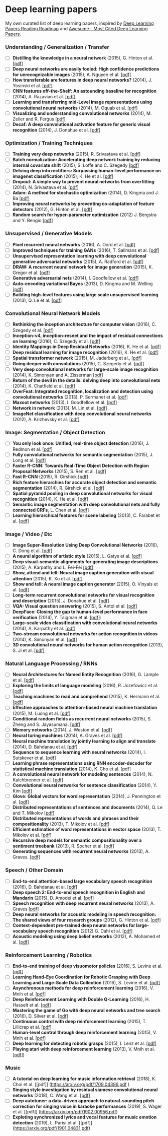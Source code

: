 # Deep learning papers
My own curated list of deep learning papers, inspired by [Deep Learning Papers Reading Roadmap](https://github.com/floodsung/Deep-Learning-Papers-Reading-Roadmap) and [Awesome - Most Cited Deep Learning Papers](https://github.com/terryum/awesome-deep-learning-papers).

### Understanding / Generalization / Transfer
- [ ] **Distilling the knowledge in a neural network** (2015), G. Hinton et al. [[pdf]](http://arxiv.org/pdf/1503.02531)
- [ ] **Deep neural networks are easily fooled: High confidence predictions for unrecognizable images** (2015), A. Nguyen et al. [[pdf]](http://arxiv.org/pdf/1412.1897)
- [ ] **How transferable are features in deep neural networks?** (2014), J. Yosinski et al. [[pdf]](http://papers.nips.cc/paper/5347-how-transferable-are-features-in-deep-neural-networks.pdf)
- [ ] **CNN features off-the-Shelf: An astounding baseline for recognition** (2014), A. Razavian et al. [[pdf]](http://www.cv-foundation.org//openaccess/content_cvpr_workshops_2014/W15/papers/Razavian_CNN_Features_Off-the-Shelf_2014_CVPR_paper.pdf)
- [ ] **Learning and transferring mid-Level image representations using convolutional neural networks** (2014), M. Oquab et al. [[pdf]](http://www.cv-foundation.org/openaccess/content_cvpr_2014/papers/Oquab_Learning_and_Transferring_2014_CVPR_paper.pdf)
- [ ] **Visualizing and understanding convolutional networks** (2014), M. Zeiler and R. Fergus [[pdf]](http://arxiv.org/pdf/1311.2901)
- [ ] **Decaf: A deep convolutional activation feature for generic visual recognition** (2014), J. Donahue et al. [[pdf]](http://arxiv.org/pdf/1310.1531)
  
### Optimization / Training Techniques
- [ ] **Training very deep networks** (2015), R. Srivastava et al. [[pdf]](http://papers.nips.cc/paper/5850-training-very-deep-networks.pdf)
- [ ] **Batch normalization: Accelerating deep network training by reducing internal covariate shift** (2015), S. Loffe and C. Szegedy [[pdf]](http://arxiv.org/pdf/1502.03167)
- [ ] **Delving deep into rectifiers: Surpassing human-level performance on imagenet classification** (2015), K. He et al. [[pdf]](http://www.cv-foundation.org/openaccess/content_iccv_2015/papers/He_Delving_Deep_into_ICCV_2015_paper.pdf)
- [ ] **Dropout: A simple way to prevent neural networks from overfitting** (2014), N. Srivastava et al. [[pdf]](http://jmlr.org/papers/volume15/srivastava14a/srivastava14a.pdf)
- [ ] **Adam: A method for stochastic optimization** (2014), D. Kingma and J. Ba [[pdf]](http://arxiv.org/pdf/1412.6980)
- [ ] **Improving neural networks by preventing co-adaptation of feature detectors** (2012), G. Hinton et al. [[pdf]](http://arxiv.org/pdf/1207.0580.pdf)
- [ ] **Random search for hyper-parameter optimization** (2012) J. Bergstra and Y. Bengio [[pdf]](http://www.jmlr.org/papers/volume13/bergstra12a/bergstra12a)

### Unsupervised / Generative Models
- [ ] **Pixel recurrent neural networks** (2016), A. Oord et al. [[pdf]](http://arxiv.org/pdf/1601.06759v2.pdf)
- [ ] **Improved techniques for training GANs** (2016), T. Salimans et al. [[pdf]](http://papers.nips.cc/paper/6125-improved-techniques-for-training-gans.pdf)
- [ ] **Unsupervised representation learning with deep convolutional generative adversarial networks** (2015), A. Radford et al. [[pdf]](https://arxiv.org/pdf/1511.06434v2)
- [ ] **DRAW: A recurrent neural network for image generation** (2015), K. Gregor et al. [[pdf]](http://arxiv.org/pdf/1502.04623)
- [ ] **Generative adversarial nets** (2014), I. Goodfellow et al. [[pdf]](http://papers.nips.cc/paper/5423-generative-adversarial-nets.pdf)
- [ ] **Auto-encoding variational Bayes** (2013), D. Kingma and M. Welling [[pdf]](http://arxiv.org/pdf/1312.6114)
- [ ] **Building high-level features using large scale unsupervised learning** (2013), Q. Le et al. [[pdf]](http://arxiv.org/pdf/1112.6209)

### Convolutional Neural Network Models
- [ ] **Rethinking the inception architecture for computer vision** (2016), C. Szegedy et al. [[pdf]](http://www.cv-foundation.org/openaccess/content_cvpr_2016/papers/Szegedy_Rethinking_the_Inception_CVPR_2016_paper.pdf)
- [ ] **Inception-v4, inception-resnet and the impact of residual connections on learning** (2016), C. Szegedy et al. [[pdf]](http://arxiv.org/pdf/1602.07261)
- [ ] **Identity Mappings in Deep Residual Networks** (2016), K. He et al. [[pdf]](https://arxiv.org/pdf/1603.05027v2.pdf)
- [ ] **Deep residual learning for image recognition** (2016), K. He et al. [[pdf]](http://arxiv.org/pdf/1512.03385)
- [ ] **Spatial transformer network** (2015), M. Jaderberg et al., [[pdf]](http://papers.nips.cc/paper/5854-spatial-transformer-networks.pdf)
- [ ] **Going deeper with convolutions** (2015), C. Szegedy et al.  [[pdf]](http://www.cv-foundation.org/openaccess/content_cvpr_2015/papers/Szegedy_Going_Deeper_With_2015_CVPR_paper.pdf)
- [ ] **Very deep convolutional networks for large-scale image recognition** (2014), K. Simonyan and A. Zisserman [[pdf]](http://arxiv.org/pdf/1409.1556)
- [ ] **Return of the devil in the details: delving deep into convolutional nets** (2014), K. Chatfield et al. [[pdf]](http://arxiv.org/pdf/1405.3531)
- [ ] **OverFeat: Integrated recognition, localization and detection using convolutional networks** (2013), P. Sermanet et al. [[pdf]](http://arxiv.org/pdf/1312.6229)
- [ ] **Maxout networks** (2013), I. Goodfellow et al. [[pdf]](http://arxiv.org/pdf/1302.4389v4)
- [ ] **Network in network** (2013), M. Lin et al. [[pdf]](http://arxiv.org/pdf/1312.4400)
- [ ] **ImageNet classification with deep convolutional neural networks** (2012), A. Krizhevsky et al. [[pdf]](http://papers.nips.cc/paper/4824-imagenet-classification-with-deep-convolutional-neural-networks.pdf)

<!---[Key researchers]  [Christian Szegedy](https://scholar.google.ca/citations?hl=en&user=3QeF7mAAAAAJ), [Kaming He](https://scholar.google.ca/citations?hl=en&user=DhtAFkwAAAAJ), [Shaoqing Ren](https://scholar.google.ca/citations?hl=en&user=AUhj438AAAAJ), [Jian Sun](https://scholar.google.ca/citations?hl=en&user=ALVSZAYAAAAJ), [Geoffrey Hinton](https://scholar.google.ca/citations?user=JicYPdAAAAAJ), [Yoshua Bengio](https://scholar.google.ca/citations?user=kukA0LcAAAAJ), [Yann LeCun](https://scholar.google.ca/citations?hl=en&user=WLN3QrAAAAAJ)-->

### Image: Segmentation / Object Detection
- [ ] **You only look once: Unified, real-time object detection** (2016), J. Redmon et al. [[pdf]](http://www.cv-foundation.org/openaccess/content_cvpr_2016/papers/Redmon_You_Only_Look_CVPR_2016_paper.pdf)
- [ ] **Fully convolutional networks for semantic segmentation** (2015), J. Long et al. [[pdf]](http://www.cv-foundation.org/openaccess/content_cvpr_2015/papers/Long_Fully_Convolutional_Networks_2015_CVPR_paper.pdf)
- [ ] **Faster R-CNN: Towards Real-Time Object Detection with Region Proposal Networks** (2015), S. Ren et al. [[pdf]](http://papers.nips.cc/paper/5638-faster-r-cnn-towards-real-time-object-detection-with-region-proposal-networks.pdf)
- [ ] **Fast R-CNN** (2015), R. Girshick [[pdf]](http://www.cv-foundation.org/openaccess/content_iccv_2015/papers/Girshick_Fast_R-CNN_ICCV_2015_paper.pdf)
- [ ] **Rich feature hierarchies for accurate object detection and semantic segmentation** (2014), R. Girshick et al. [[pdf]](http://www.cv-foundation.org/openaccess/content_cvpr_2014/papers/Girshick_Rich_Feature_Hierarchies_2014_CVPR_paper.pdf)
- [ ] **Spatial pyramid pooling in deep convolutional networks for visual recognition** (2014), K. He et al. [[pdf]](http://arxiv.org/pdf/1406.4729)
- [ ] **Semantic image segmentation with deep convolutional nets and fully connected CRFs**, L. Chen et al. [[pdf]](https://arxiv.org/pdf/1412.7062)
- [ ] **Learning hierarchical features for scene labeling** (2013), C. Farabet et al. [[pdf]](https://hal-enpc.archives-ouvertes.fr/docs/00/74/20/77/PDF/farabet-pami-13.pdf)

<!---[Key researchers]  [Ross Girshick](https://scholar.google.ca/citations?hl=en&user=W8VIEZgAAAAJ), [Jeff Donahue](https://scholar.google.ca/citations?hl=en&user=UfbuDH8AAAAJ), [Trevor Darrell](https://scholar.google.ca/citations?hl=en&user=bh-uRFMAAAAJ)-->

### Image / Video / Etc
- [ ] **Image Super-Resolution Using Deep Convolutional Networks** (2016), C. Dong et al. [[pdf]](https://arxiv.org/pdf/1501.00092v3.pdf)
- [ ] **A neural algorithm of artistic style** (2015), L. Gatys et al. [[pdf]](https://arxiv.org/pdf/1508.06576)
- [ ] **Deep visual-semantic alignments for generating image descriptions** (2015), A. Karpathy and L. Fei-Fei [[pdf]](http://www.cv-foundation.org/openaccess/content_cvpr_2015/papers/Karpathy_Deep_Visual-Semantic_Alignments_2015_CVPR_paper.pdf)
- [ ] **Show, attend and tell: Neural image caption generation with visual attention** (2015), K. Xu et al. [[pdf]](http://arxiv.org/pdf/1502.03044)
- [ ] **Show and tell: A neural image caption generator** (2015), O. Vinyals et al. [[pdf]](http://www.cv-foundation.org/openaccess/content_cvpr_2015/papers/Vinyals_Show_and_Tell_2015_CVPR_paper.pdf)
- [ ] **Long-term recurrent convolutional networks for visual recognition and description** (2015), J. Donahue et al. [[pdf]](http://www.cv-foundation.org/openaccess/content_cvpr_2015/papers/Donahue_Long-Term_Recurrent_Convolutional_2015_CVPR_paper.pdf)
- [ ] **VQA: Visual question answering** (2015), S. Antol et al. [[pdf]](http://www.cv-foundation.org/openaccess/content_iccv_2015/papers/Antol_VQA_Visual_Question_ICCV_2015_paper.pdf)
- [ ] **DeepFace: Closing the gap to human-level performance in face verification** (2014), Y. Taigman et al. [[pdf]](http://www.cv-foundation.org/openaccess/content_cvpr_2014/papers/Taigman_DeepFace_Closing_the_2014_CVPR_paper.pdf):
- [ ] **Large-scale video classification with convolutional neural networks** (2014), A. Karpathy et al. [[pdf]](http://vision.stanford.edu/pdf/karpathy14.pdf)
- [ ] **Two-stream convolutional networks for action recognition in videos** (2014), K. Simonyan et al. [[pdf]](http://papers.nips.cc/paper/5353-two-stream-convolutional-networks-for-action-recognition-in-videos.pdf)
- [ ] **3D convolutional neural networks for human action recognition** (2013), S. Ji et al. [[pdf]](http://machinelearning.wustl.edu/mlpapers/paper_files/icml2010_JiXYY10.pdf)

<!---[Key researchers]  [Oriol Vinyals](https://scholar.google.ca/citations?user=NkzyCvUAAAAJ), [Andrej Karpathy](https://scholar.google.ca/citations?user=l8WuQJgAAAAJ)-->

<!---[Key researchers]  [Alex Graves](https://scholar.google.ca/citations?user=DaFHynwAAAAJ)-->

### Natural Language Processing / RNNs
- [ ] **Neural Architectures for Named Entity Recognition** (2016), G. Lample et al. [[pdf]](http://aclweb.org/anthology/N/N16/N16-1030.pdf)
- [ ] **Exploring the limits of language modeling** (2016), R. Jozefowicz et al. [[pdf]](http://arxiv.org/pdf/1602.02410)
- [ ] **Teaching machines to read and comprehend** (2015), K. Hermann et al. [[pdf]](http://papers.nips.cc/paper/5945-teaching-machines-to-read-and-comprehend.pdf)
- [ ] **Effective approaches to attention-based neural machine translation** (2015), M. Luong et al. [[pdf]](https://arxiv.org/pdf/1508.04025)
- [ ] **Conditional random fields as recurrent neural networks** (2015), S. Zheng and S. Jayasumana. [[pdf]](http://www.cv-foundation.org/openaccess/content_iccv_2015/papers/Zheng_Conditional_Random_Fields_ICCV_2015_paper.pdf)
- [ ] **Memory networks** (2014), J. Weston et al. [[pdf]](https://arxiv.org/pdf/1410.3916)
- [ ] **Neural turing machines** (2014), A. Graves et al. [[pdf]](https://arxiv.org/pdf/1410.5401)
- [ ] **Neural machine translation by jointly learning to align and translate** (2014), D. Bahdanau et al. [[pdf]](http://arxiv.org/pdf/1409.0473)
- [ ] **Sequence to sequence learning with neural networks** (2014), I. Sutskever et al. [[pdf]](http://papers.nips.cc/paper/5346-sequence-to-sequence-learning-with-neural-networks.pdf)
- [ ] **Learning phrase representations using RNN encoder-decoder for statistical machine translation** (2014), K. Cho et al. [[pdf]](http://arxiv.org/pdf/1406.1078)
- [ ] **A convolutional neural network for modeling sentences** (2014), N. Kalchbrenner et al. [[pdf]](http://arxiv.org/pdf/1404.2188v1)
- [ ] **Convolutional neural networks for sentence classification** (2014), Y. Kim [[pdf]](http://arxiv.org/pdf/1408.5882)
- [ ] **Glove: Global vectors for word representation** (2014), J. Pennington et al. [[pdf]](http://anthology.aclweb.org/D/D14/D14-1162.pdf)
- [ ] **Distributed representations of sentences and documents** (2014), Q. Le and T. Mikolov [[pdf]](http://arxiv.org/pdf/1405.4053)
- [ ] **Distributed representations of words and phrases and their compositionality** (2013), T. Mikolov et al. [[pdf]](http://papers.nips.cc/paper/5021-distributed-representations-of-words-and-phrases-and-their-compositionality.pdf)
- [ ] **Efficient estimation of word representations in vector space** (2013), T. Mikolov et al.  [[pdf]](http://arxiv.org/pdf/1301.3781)
- [ ] **Recursive deep models for semantic compositionality over a sentiment treebank** (2013), R. Socher et al. [[pdf]](http://citeseerx.ist.psu.edu/viewdoc/download?doi=10.1.1.383.1327&rep=rep1&type=pdf)
- [ ] **Generating sequences with recurrent neural networks** (2013), A. Graves. [[pdf]](https://arxiv.org/pdf/1308.0850)

<!---[Key researchers]  [Kyunghyun Cho](https://scholar.google.ca/citations?user=0RAmmIAAAAAJ), [Oriol Vinyals](https://scholar.google.ca/citations?user=NkzyCvUAAAAJ), [Richard Socher](https://scholar.google.ca/citations?hl=en&user=FaOcyfMAAAAJ), [Tomas Mikolov](https://scholar.google.ca/citations?user=oBu8kMMAAAAJ), [Christopher D. Manning](https://scholar.google.ca/citations?user=1zmDOdwAAAAJ), [Yoshua Bengio](https://scholar.google.ca/citations?user=kukA0LcAAAAJ)-->

### Speech / Other Domain
- [ ] **End-to-end attention-based large vocabulary speech recognition** (2016), D. Bahdanau et al. [[pdf]](https://arxiv.org/pdf/1508.04395)
- [ ] **Deep speech 2: End-to-end speech recognition in English and Mandarin** (2015), D. Amodei et al. [[pdf]](https://arxiv.org/pdf/1512.02595)
- [ ] **Speech recognition with deep recurrent neural networks** (2013), A. Graves [[pdf]](http://arxiv.org/pdf/1303.5778.pdf)
- [ ] **Deep neural networks for acoustic modeling in speech recognition: The shared views of four research groups** (2012), G. Hinton et al. [[pdf]](http://www.cs.toronto.edu/~asamir/papers/SPM_DNN_12.pdf)
- [ ] **Context-dependent pre-trained deep neural networks for large-vocabulary speech recognition** (2012) G. Dahl et al. [[pdf]](http://citeseerx.ist.psu.edu/viewdoc/download?doi=10.1.1.337.7548&rep=rep1&type=pdf)
- [ ] **Acoustic modeling using deep belief networks** (2012), A. Mohamed et al. [[pdf]](http://www.cs.toronto.edu/~asamir/papers/speechDBN_jrnl.pdf)

<!---[Key researchers]  [Alex Graves](https://scholar.google.ca/citations?user=DaFHynwAAAAJ), [Geoffrey Hinton](https://scholar.google.ca/citations?user=JicYPdAAAAAJ), [Dong Yu](https://scholar.google.ca/citations?hl=en&user=tMY31_gAAAAJ)-->

### Reinforcement Learning / Robotics
- [ ] **End-to-end training of deep visuomotor policies** (2016), S. Levine et al. [[pdf]](http://www.jmlr.org/papers/volume17/15-522/source/15-522.pdf)
- [ ] **Learning Hand-Eye Coordination for Robotic Grasping with Deep Learning and Large-Scale Data Collection** (2016), S. Levine et al. [[pdf]](https://arxiv.org/pdf/1603.02199)
- [ ] **Asynchronous methods for deep reinforcement learning** (2016), V. Mnih et al. [[pdf]](http://www.jmlr.org/proceedings/papers/v48/mniha16.pdf)
- [ ] **Deep Reinforcement Learning with Double Q-Learning** (2016), H. Hasselt et al. [[pdf]](https://arxiv.org/pdf/1509.06461.pdf )
- [ ] **Mastering the game of Go with deep neural networks and tree search** (2016), D. Silver et al. [[pdf]](http://www.nature.com/nature/journal/v529/n7587/full/nature16961.html)
- [ ] **Continuous control with deep reinforcement learning** (2015), T. Lillicrap et al. [[pdf]](https://arxiv.org/pdf/1509.02971)
- [ ] **Human-level control through deep reinforcement learning** (2015), V. Mnih et al. [[pdf]](http://www.davidqiu.com:8888/research/nature14236.pdf)
- [ ] **Deep learning for detecting robotic grasps** (2015), I. Lenz et al. [[pdf]](http://www.cs.cornell.edu/~asaxena/papers/lenz_lee_saxena_deep_learning_grasping_ijrr2014.pdf)
- [ ] **Playing atari with deep reinforcement learning** (2013), V. Mnih et al. [[pdf]](http://arxiv.org/pdf/1312.5602.pdf))

### Music
- [ ] **A tutorial on deep learning for music information retrieval** (2018), K. Choi et al. [[pdf]] (https://arxiv.org/pdf/1709.04396.pdf )
- [ ] **Singing style investigation by residual siamese convolutional neural networks** (2018), C. Wang et al. [[pdf]](https://ccrma.stanford.edu/damp/publications/icassp_2018_singing_style_Wang_Tzanetakis.pdf)
- [ ] **Deep autotuner: a data-driven approach to natural-sounding pitch correction for singing voice in karaoke performances** (2019), S. Wager et al. [[pdf]] (https://arxiv.org/pdf/1902.00956.pdf)
- [ ] **Exploting synchronized lyrics and vocal features for music emotion detection** (2019), L. Parisi et al. [[pdf]] (https://arxiv.org/pdf/1901.04831.pdf)
